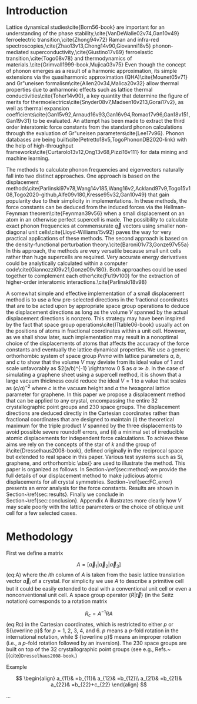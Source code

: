 # Introduction

Lattice dynamical studies\cite{Born56-book} are important for an 
understanding of the 
phase stability,\cite{VanDeWalle02v74,Gan10v49} ferroelectric transition,\cite{Zhong94v72} Raman and 
infra-red spectroscopies,\cite{Zhao13v13,Chong14v90,Giovanni18v5} 
phonon-mediated superconductivity,\cite{Giustino17v89}
ferroelastic transition,\cite{Togo08v78} 
and
thermodynamics of materials.\cite{Grimvall1999-book,Mujica03v75}
Even though the concept of phonon emerges as a result of a harmonic approximation, its simple extensions
via the quasiharmonic approximation (QHA)\cite{Mounet05v71}
and Gr\"uneisen formalism\cite{Allen20v34,Malica20v32} 
allow thermal properties due to anharmonic effects such as 
lattice thermal conductivities\cite{Toher14v90}, a key quantity that determine the figure of merits for thermoelectrics\cite{Snyder08v7,Madsen16v213,Gorai17v2}, as well as 
thermal expansion  coefficients\cite{Gan15v92,Arnaud16v93,Gan16v94,Romao17v96,Gan18v151,Gan19v31} to be evaluated.  An attempt has been made to extract  the third order interatomic force constants from
the standard phonon calculations through the evaluation of Gr\"uneisen parameters\cite{Lee17v96}.
Phonon databases are being built\cite{Petretto18v5,TogoPhononDB2020-link} with the
help of high-throughput frameworks\cite{Curtarolo13v12,Ong13v68,Pizzi16v111} for data mining and machine learning.

The methods to calculate phonon frequencies
and eigenvectors naturally fall into two distinct approaches. 
One approach is based on the displacement methods\cite{Parlinski97v78,Wang14v185,Wang16v2,Ackland97v9,Togo15v108,Togo2020-github,Alfe09v180,Kresse95v32,Gan10v49} that gain popularity due to their
simplicity in implementations. In these methods,
 the force constants can be deduced from the induced forces via
the Hellman-Feynman theorem\cite{Feynman39v56} when 
a small displacement on an atom in an otherwise perfect supercell is made.
The possibility to calculate exact 
phonon frequencies at commensurate $\vec{q}$ vectors
using smaller non-diagonal unit cells\cite{Lloyd-Williams15v92} paves the way for
very practical applications of these methods.
The second 
approach is
based on the density-functional perturbation theory.\cite{Baroni01v73,Gonze97v55a}
In this approach, the methods are very versatile because
small unit cells rather than huge supercells
are required. Very accurate energy derivatives could be analytically calculated
within a computer code\cite{Giannozzi09v21,Gonze09v180}.
Both approaches could be used together to 
complement each other\cite{Fu19v100} for the extraction of higher-order 
interatomic interactions.\cite{Parlinski18v98}

A somewhat simple and effective implementation of
a small displacement method is to use
a few pre-selected directions in the fractional coordinates that are to be acted upon by
appropriate space group operations to deduce the displacement
directions as long as the volume $V$
spanned by the actual displacement directions is nonzero. 
This strategy may have been inspired by the fact that
space group operations\cite{ITtable06-book} usually act on the 
positions of atoms in fractional coordinates within a unit cell.
However, as we shall show later, such
implementation may result in a nonoptimal choice of the displacements of atoms that 
affects the accuracy of the force constants and eventually the lattice dynamical
properties. We use a generic
 orthorhombic system of space group $Pnma$ with lattice parameters 
$a$, $b$, and $c$
to show that the volume $V$ may deviate from its ideal value of 1 and 
scale unfavorably
as $2(a/b)^{-1} \rightarrow 0 $ as  $a \gg b$. 
In the case of simulating a graphene sheet using a supercell method, it is 
shown that a large vacuum thickness could reduce the ideal $V=1$ to 
a value that scales as $(c/a)^{-2}$ where $c$ is the vacuum height and $a$ the 
hexagonal lattice parameter for graphene. In this paper
we propose a displacement method that can be applied to any crystal, encompassing the 
entire 32 crystallographic point groups and 230 space groups.
The displacement directions are deduced directly in the Cartesian
coordinates rather than fractional coordinates
that are designed to maintain (i) the theoretical maximum for the 
triple product $V$ spanned by the three displacements
to avoid possible severe roundoff errors, and (ii) a minimal set of irreducible atomic displacements for independent force calculations.
To achieve these aims we rely on the concepts of the star of $k$ and the group of $k$\cite{Dresselhaus2008-book}, defined originally in the 
reciprocal space but extended to real space in this paper.
Various test systems such as Si, graphene, and orthorhombic
\sbs{} are used to illustrate the method.
This paper is organized as follows. In Section~\ref{sec:method}
we provide the full details 
of our displacement method to make judicious atomic displacements for all crystal symmetries.   Section~\ref{sec:FC_error} 
presents an error analysis for the force constants. Results are shown in Section~\ref{sec:results}. Finally we conclude in Section~\ref{sec:conclusion}. Appendix
A illustrates more clearly how $V$ may scale poorly with the lattice parameters or the choice of
oblique unit cell for a few selected cases.

# Methodology

First we define a matrix

$$
A=[ \vec{a}_1|\vec{a}_2 | \vec{a}_3]
$$ (eq:A)
where
the $i$th column of $A$ is taken from
the basic lattice translation vector $\vec{a}_i$ of a crystal.
For simplicity
we use $A$ to describe a primitive cell but it could be easily
extended to deal with a conventional unit cell or even a nonconventional
unit cell.
A space group operator $\{ R | \vec{t} \}$
(in the Seitz notation) corresponds
to a rotation matrix

$$
R_c = A^{-1} R A
$$ (eq:Rc)
in the Cartesian coordinates, which is restricted to
either $p$ or ${\overline p}$ for $p= 1$, $2$, $3$, $4$, and $6$.
$p$ means a $p$-fold rotation in the international
notation, while $ {\overline p}$ means an
improper rotation (i.e., a $p$-fold rotation followed by an inversion).
The 230 space groups are built on top of
the 32 crystallographic
point groups (see e.g., Refs.~[{cite}`Dresselhaus2008-book`.)



Example

$$
\begin{align}
a_{11}& =b_{11}&
  a_{12}& =b_{12}\\
a_{21}& =b_{21}&
  a_{22}& =b_{22}+c_{22}
\end{align}
$$


...

```{bibliography}
```
